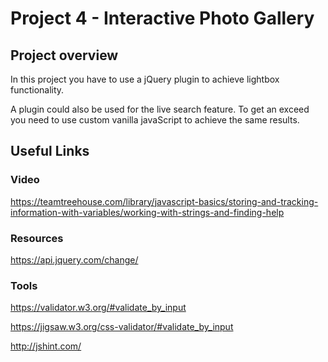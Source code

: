 # Project 4 - Interactive Photo Gallery

## Project overview
In this project you have to use a jQuery plugin to achieve lightbox functionality.

A plugin could also be used for the live search feature. To get an exceed you need to use custom vanilla javaScript to achieve the same results.

## Useful Links

### Video
https://teamtreehouse.com/library/javascript-basics/storing-and-tracking-information-with-variables/working-with-strings-and-finding-help

### Resources
https://api.jquery.com/change/

### Tools
https://validator.w3.org/#validate_by_input

https://jigsaw.w3.org/css-validator/#validate_by_input

http://jshint.com/